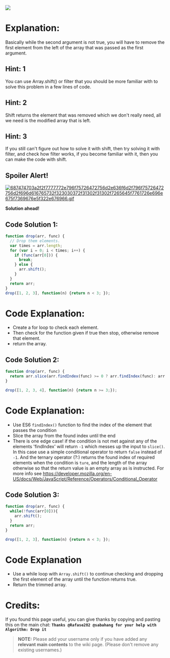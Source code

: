 ![](http://i.imgur.com/goyTFy2.png)

# Explanation:
Basically while the second argument is not true, you will have to remove the first element from the left of the array that was passed as the first argument.

## Hint: 1
You can use Array.shift() or filter that you should be more familiar with to solve this problem in a few lines of code.

## Hint: 2
Shift returns the element that was removed which we don't really need, all we need is the modified array that is left.

## Hint: 3
If you still can't figure out how to solve it with shift, then try solving it with filter, and check how filter works, if you become familiar with it, then you can make the code with shift.

## Spoiler Alert!
[![687474703a2f2f7777772e796f75726472756d2e636f6d2f796f75726472756d2f696d616765732f323030372f31302f31302f7265645f7761726e696e675f7369676e5f322e676966.gif](https://files.gitter.im/FreeCodeCamp/Wiki/nlOm/thumb/687474703a2f2f7777772e796f75726472756d2e636f6d2f796f75726472756d2f696d616765732f323030372f31302f31302f7265645f7761726e696e675f7369676e5f322e676966.gif)](https://files.gitter.im/FreeCodeCamp/Wiki/nlOm/687474703a2f2f7777772e796f75726472756d2e636f6d2f796f75726472756d2f696d616765732f323030372f31302f31302f7265645f7761726e696e675f7369676e5f322e676966.gif)

**Solution ahead!**

## Code Solution 1:

```js
function drop(arr, func) {
  // Drop them elements.
  var times = arr.length;
  for (var i = 0; i < times; i++) {
    if (func(arr[0])) {
      break;
    } else {
      arr.shift();
    }
  }
  return arr;
}
drop([1, 2, 3], function(n) {return n < 3; });
```

# Code Explanation:
- Create a for loop to check each element.
- Then check for the function given if true then stop, otherwise remove that element.
- return the array.


## Code Solution 2:
```js
function drop(arr, func) {
  return arr.slice(arr.findIndex(func) >= 0 ? arr.findIndex(func): arr.length, arr.length);
}

drop([1, 2, 3, 4], function(n) {return n >= 3;});
```

# Code Explanation:
- Use ES6 `findIndex()` function to  find the index of the element that passes the condition
- Slice the array from the found index until the end
- There is one edge case! if the condition is not met against any of the elements 'findIndex' will return `-1` which messes up the input to `slice()`. In this case use a simple conditional operator to return `false` instead of `-1`. And the ternary operator (?:) returns the found index of required elements when the condition is `ture`, and the length of the array otherwise so that the return value is an empty array as is instructed. For more info see https://developer.mozilla.org/en-US/docs/Web/JavaScript/Reference/Operators/Conditional_Operator


## Code Solution 3:
```js
function drop(arr, func) {
  while(!func(arr[0])){
    arr.shift();
  }
  return arr;
}

drop([1, 2, 3], function(n) {return n < 3; });
```

# Code Explanation
- Use a while loop with `Array.shift()` to continue checking and dropping the first element of the array until the function returns true.
- Return the trimmed array.

# Credits:
If you found this page useful, you can give thanks by copying and pasting this on the main chat: **`Thanks @Rafase282 @sabahang for your help with Algorithm: Drop it`**

> **NOTE:** Please add your username only if you have added any **relevant main contents** to the wiki page. (Please don't remove any existing usernames.)
